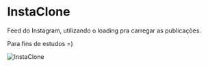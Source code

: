 # InstaClone


Feed do Instagram, utilizando o loading pra carregar as publicações.

Para fins de estudos =)

![InstaClone](https://user-images.githubusercontent.com/39891863/65391956-b58e6200-dd45-11e9-8bf7-b6d9c00676bc.gif)

